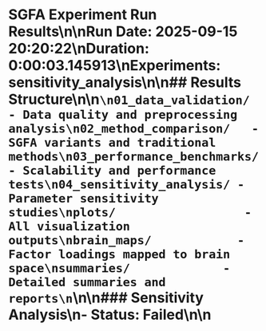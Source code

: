 # SGFA Experiment Run Results\n\n**Run Date:** 2025-09-15 20:20:22\n**Duration:** 0:00:03.145913\n**Experiments:** sensitivity_analysis\n\n## Results Structure\n\n```\n01_data_validation/     - Data quality and preprocessing analysis\n02_method_comparison/   - SGFA variants and traditional methods\n03_performance_benchmarks/ - Scalability and performance tests\n04_sensitivity_analysis/ - Parameter sensitivity studies\nplots/                  - All visualization outputs\nbrain_maps/            - Factor loadings mapped to brain space\nsummaries/             - Detailed summaries and reports\n```\n\n### Sensitivity Analysis\n- Status: Failed\n\n